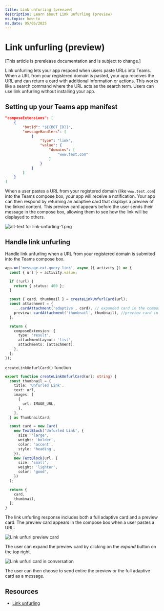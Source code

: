 ```yaml
---
title: Link unfurling (preview)
description: Learn about Link unfurling (preview)
ms.topic: how-to
ms.date: 05/05/2025
---
```


# Link unfurling (preview)

[This article is prerelease documentation and is subject to change.]

Link unfurling lets your app respond when users paste URLs into Teams. When a URL from your registered domain is pasted, your app receives the URL and can return a card with additional information or actions. This works like a search command where the URL acts as the search term. Users can use link unfurling without installing your app.

## Setting up your Teams app manifest

<!-- langtabs-start -->
```json
"composeExtensions": [
    {
        "botId": "${{BOT_ID}}",
        "messageHandlers": [
            {
                "type": "link",
                "value": {
                    "domains": [
                        "www.test.com"
                    ]
                }
            }
        ]
    }
]
```
<!-- langtabs-end -->

When a user pastes a URL from your registered domain (like `www.test.com`) into the Teams compose box, your app will receive a notification. Your app can then respond by returning an adaptive card that displays a preview of the linked content. This preview card appears before the user sends their message in the compose box, allowing them to see how the link will be displayed to others.

![alt-text for link-unfurling-1.png](~/assets/diagrams/link-unfurling-1.png)

## Handle link unfurling

Handle link unfurling when a URL from your registered domain is submited into the Teams compose box.

<!-- langtabs-start -->
```typescript
app.on('message.ext.query-link', async ({ activity }) => {
  const { url } = activity.value;

  if (!url) {
    return { status: 400 };
  }

  const { card, thumbnail } = createLinkUnfurlCard(url);
  const attachment = {
    ...cardAttachment('adaptive', card), // expanded card in the compose box...
    preview: cardAttachment('thumbnail', thumbnail), //preview card in the compose box...
  };

  return {
    composeExtension: {
      type: 'result',
      attachmentLayout: 'list',
      attachments: [attachment],
    },
  };
});
```
<!-- langtabs-end -->

`createLinkUnfurlCard()` function

<!-- langtabs-start -->
```typescript
export function createLinkUnfurlCard(url: string) {
  const thumbnail = {
    title: 'Unfurled Link',
    text: url,
    images: [
      {
        url: IMAGE_URL,
      },
    ],
  } as ThumbnailCard;

  const card = new Card(
    new TextBlock('Unfurled Link', {
      size: 'large',
      weight: 'bolder',
      color: 'accent',
      style: 'heading',
    }),
    new TextBlock(url, {
      size: 'small',
      weight: 'lighter',
      color: 'good',
    })
  );

  return {
    card,
    thumbnail,
  };
}
```
<!-- langtabs-end -->

The link unfurling response includes both a full adaptive card and a preview card. The preview card appears in the compose box when a user pastes a URL:

![Link unfurl preview card](~/assets/screenshots/link-unfurl-preview.png)

The user can expand the preview card by clicking on the _expand_ button on the top right.

![Link unfurl card in conversation](~/assets/screenshots/link-unfurl-card.png)

The user can then choose to send entire the preview or the full adaptive card as a message.

## Resources

- [Link unfurling](/microsoftteams/platform/messaging-extensions/how-to/link-unfurling?tabs=desktop%2Cjson%2Cadvantages)